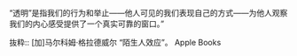 “透明”是指我们的行为和举止——他人可见的我们表现自己的方式——为他人观察我们的内心感受提供了一个真实可靠的窗口。”

抜粋:: [加]马尔科姆·格拉德威尔  “陌生人效应”。 Apple Books  
